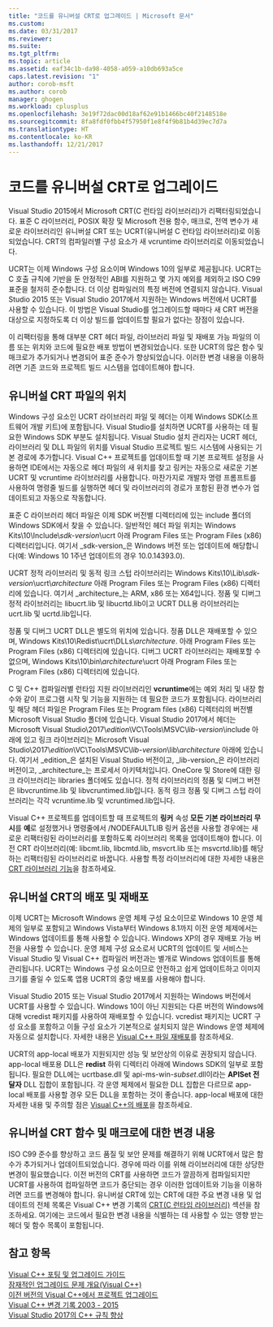 ```yaml
---
title: "코드를 유니버설 CRT로 업그레이드 | Microsoft 문서"
ms.custom: 
ms.date: 03/31/2017
ms.reviewer: 
ms.suite: 
ms.tgt_pltfrm: 
ms.topic: article
ms.assetid: eaf34c1b-da98-4058-a059-a10db693a5ce
caps.latest.revision: "1"
author: corob-msft
ms.author: corob
manager: ghogen
ms.workload: cplusplus
ms.openlocfilehash: 3e19f72dac00d18af62e91b1466bc40f2148518e
ms.sourcegitcommit: 8fa8fdf0fbb4f57950f1e8f4f9b81b4d39ec7d7a
ms.translationtype: HT
ms.contentlocale: ko-KR
ms.lasthandoff: 12/21/2017
---
```

# <a name="upgrade-your-code-to-the-universal-crt"></a>코드를 유니버설 CRT로 업그레이드

Visual Studio 2015에서 Microsoft CRT(C 런타임 라이브러리)가 리팩터링되었습니다. 표준 C 라이브러리, POSIX 확장 및 Microsoft 전용 함수, 매크로, 전역 변수가 새로운 라이브러리인 유니버설 CRT 또는 UCRT(유니버설 C 런타임 라이브러리)로 이동되었습니다. CRT의 컴파일러별 구성 요소가 새 vcruntime 라이브러리로 이동되었습니다.  
  
UCRT는 이제 Windows 구성 요소이며 Windows 10의 일부로 제공됩니다. UCRT는 C 호출 규칙에 기반을 둔 안정적인 ABI를 지원하고 몇 가지 예외를 제외하고 ISO C99 표준을 철저히 준수합니다. 더 이상 컴파일러의 특정 버전에 연결되지 않습니다. Visual Studio 2015 또는 Visual Studio 2017에서 지원하는 Windows 버전에서 UCRT를 사용할 수 있습니다. 이 방법은 Visual Studio를 업그레이드할 때마다 새 CRT 버전을 대상으로 지정하도록 더 이상 빌드를 업데이트할 필요가 없다는 장점이 있습니다.  
  
이 리팩터링을 통해 대부분 CRT 헤더 파일, 라이브러리 파일 및 재배포 가능 파일의 이름 또는 위치와 코드에 필요한 배포 방법이 변경되었습니다. 또한 UCRT의 많은 함수 및 매크로가 추가되거나 변경되어 표준 준수가 향상되었습니다. 이러한 변경 내용을 이용하려면 기존 코드와 프로젝트 빌드 시스템을 업데이트해야 합니다.  
  
## <a name="where-to-find-the-universal-crt-files"></a>유니버설 CRT 파일의 위치

Windows 구성 요소인 UCRT 라이브러리 파일 및 헤더는 이제 Windows SDK(소프트웨어 개발 키트)에 포함됩니다. Visual Studio를 설치하면 UCRT를 사용하는 데 필요한 Windows SDK 부분도 설치됩니다. Visual Studio 설치 관리자는 UCRT 헤더, 라이브러리 및 DLL 파일의 위치를 Visual Studio 프로젝트 빌드 시스템에 사용되는 기본 경로에 추가합니다. Visual C++ 프로젝트를 업데이트할 때 기본 프로젝트 설정을 사용하면 IDE에서는 자동으로 헤더 파일의 새 위치를 찾고 링커는 자동으로 새로운 기본 UCRT 및 vcruntime 라이브러리를 사용합니다. 마찬가지로 개발자 명령 프롬프트를 사용하여 명령줄 빌드를 실행하면 헤더 및 라이브러리의 경로가 포함된 환경 변수가 업데이트되고 자동으로 작동합니다.  
  
표준 C 라이브러리 헤더 파일은 이제 SDK 버전별 디렉터리에 있는 include 폴더의 Windows SDK에서 찾을 수 있습니다. 일반적인 헤더 파일 위치는 Windows Kits\\10\\Include\\_sdk-version_\\ucrt 아래 Program Files 또는 Program Files (x86) 디렉터리입니다. 여기서 _sdk-version_은 Windows 버전 또는 업데이트에 해당합니다(예: Windows 10 1주년 업데이트의 경우 10.0.14393.0).   
  
UCRT 정적 라이브러리 및 동적 링크 스텁 라이브러리는 Windows Kits\\10\\Lib\\_sdk-version_\\ucrt\\_architecture_ 아래 Program Files 또는 Program Files (x86) 디렉터리에 있습니다. 여기서 _architecture_는 ARM, x86 또는 X64입니다. 정품 및 디버그 정적 라이브러리는 libucrt.lib 및 libucrtd.lib이고 UCRT DLL용 라이브러리는 ucrt.lib 및 ucrtd.lib입니다.  
  
정품 및 디버그 UCRT DLL은 별도의 위치에 있습니다. 정품 DLL은 재배포할 수 있으며, Windows Kits\\10\\Redist\\ucrt\\DLLs\\_architecture_\. 아래 Program Files 또는 Program Files (x86) 디렉터리에 있습니다. 디버그 UCRT 라이브러리는 재배포할 수 없으며, Windows Kits\\10\\bin\\_architecture_\\ucrt 아래 Program Files 또는 Program Files (x86) 디렉터리에 있습니다.   

C 및 C++ 컴파일러별 런타임 지원 라이브러리인 **vcruntime**에는 예외 처리 및 내장 함수와 같이 프로그램 시작 및 기능을 지원하는 데 필요한 코드가 포함됩니다. 라이브러리 및 해당 헤더 파일은 Program Files 또는 Program files (x86) 디렉터리의 버전별 Microsoft Visual Studio 폴더에 있습니다. Visual Studio 2017에서 헤더는 Microsoft Visual Studio\\2017\\_edition_\\VC\\Tools\\MSVC\\_lib-version_\\include 아래에 있고 링크 라이브러리는 Microsoft Visual Studio\\2017\\_edition_\\VC\\Tools\\MSVC\\_lib-version_\\lib\\_architecture_ 아래에 있습니다. 여기서 _edition_은 설치된 Visual Studio 버전이고, _lib-version_은 라이브러리 버전이고, _architecture_는 프로세서 아키텍처입니다. OneCore 및 Store에 대한 링크 라이브러리는 libraries 폴더에도 있습니다. 정적 라이브러리의 정품 및 디버그 버전은 libvcruntime.lib 및 libvcruntimed.lib입니다. 동적 링크 정품 및 디버그 스텁 라이브러리는 각각 vcruntime.lib 및 vcruntimed.lib입니다.  
  
Visual C++ 프로젝트를 업데이트할 때 프로젝트의 **링커** 속성 **모든 기본 라이브러리 무시**를 **예**로 설정했거나 명령줄에서 /NODEFAULTLIB 링커 옵션을 사용할 경우에는 새로운 리팩터링된 라이브러리를 포함하도록 라이브러리 목록을 업데이트해야 합니다. 이전 CRT 라이브러리(예: libcmt.lib, libcmtd.lib, msvcrt.lib 또는 msvcrtd.lib)를 해당하는 리팩터링된 라이브러리로 바꿉니다. 사용할 특정 라이브러리에 대한 자세한 내용은 [CRT 라이브러리 기능](../c-runtime-library/crt-library-features.md)을 참조하세요.  
  
## <a name="deployment-and-redistribution-of-the-universal-crt"></a>유니버설 CRT의 배포 및 재배포
  
이제 UCRT는 Microsoft Windows 운영 체제 구성 요소이므로 Windows 10 운영 체제의 일부로 포함되고 Windows Vista부터 Windows 8.1까지 이전 운영 체제에서는 Windows 업데이트를 통해 사용할 수 있습니다. Windows XP의 경우 재배포 가능 버전을 사용할 수 있습니다. 운영 체제 구성 요소로서 UCRT의 업데이트 및 서비스는 Visual Studio 및 Visual C++ 컴파일러 버전과는 별개로 Windows 업데이트를 통해 관리됩니다. UCRT는 Windows 구성 요소이므로 안전하고 쉽게 업데이트하고 이미지 크기를 줄일 수 있도록 앱용 UCRT의 중앙 배포를 사용해야 합니다.  
  
Visual Studio 2015 또는 Visual Studio 2017에서 지원하는 Windows 버전에서 UCRT를 사용할 수 있습니다. Windows 10이 아닌 지원되는 다른 버전의 Windows에 대해 vcredist 패키지를 사용하여 재배포할 수 있습니다. vcredist 패키지는 UCRT 구성 요소를 포함하고 이들 구성 요소가 기본적으로 설치되지 않은 Windows 운영 체제에 자동으로 설치합니다. 자세한 내용은 [Visual C++ 파일 재배포](../ide/redistributing-visual-cpp-files.md)를 참조하세요.  
  
UCRT의 app-local 배포가 지원되지만 성능 및 보안상의 이유로 권장되지 않습니다. app-local 배포용 DLL은 **redist** 하위 디렉터리 아래에 Windows SDK의 일부로 포함됩니다. 필요한 DLL에는 ucrtbase.dll 및 api-ms-win-_subset_.dll이라는 **APISet 전달자** DLL 집합이 포함됩니다. 각 운영 체제에서 필요한 DLL 집합은 다르므로 app-local 배포를 사용할 경우 모든 DLL을 포함하는 것이 좋습니다. app-local 배포에 대한 자세한 내용 및 주의할 점은 [Visual C++의 배포](../ide/deployment-in-visual-cpp.md)을 참조하세요.  
  
## <a name="changes-to-the-universal-crt-functions-and-macros"></a>유니버설 CRT 함수 및 매크로에 대한 변경 내용  

ISO C99 준수를 향상하고 코드 품질 및 보안 문제를 해결하기 위해 UCRT에서 많은 함수가 추가되거나 업데이트되었습니다. 경우에 따라 이를 위해 라이브러리에 대한 상당한 변경이 필요했습니다. 이전 버전의 CRT를 사용하면 코드가 깔끔하게 컴파일되지만 UCRT를 사용하여 컴파일하면 코드가 중단되는 경우 이러한 업데이트와 기능을 이용하려면 코드를 변경해야 합니다. 유니버설 CRT에 있는 CRT에 대한 주요 변경 내용 및 업데이트의 전체 목록은 Visual C++ 변경 기록의 [CRT(C 런타임 라이브러리)](visual-cpp-change-history-2003-2015.md#BK_CRT) 섹션을 참조하세요. 여기에는 코드에서 필요한 변경 내용을 식별하는 데 사용할 수 있는 영향 받는 헤더 및 함수 목록이 포함됩니다.  
  
## <a name="see-also"></a>참고 항목  

[Visual C++ 포팅 및 업그레이드 가이드](visual-cpp-porting-and-upgrading-guide.md)  
[잠재적인 업그레이드 문제 개요(Visual C++)](overview-of-potential-upgrade-issues-visual-cpp.md)  
[이전 버전의 Visual C++에서 프로젝트 업그레이드](upgrading-projects-from-earlier-versions-of-visual-cpp.md)  
[Visual C++ 변경 기록 2003 - 2015](visual-cpp-change-history-2003-2015.md)  
[Visual Studio 2017의 C++ 규칙 향상](../cpp-conformance-improvements-2017.md)  
